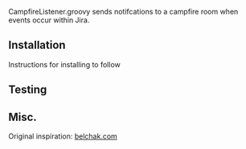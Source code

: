 CampfireListener.groovy sends notifcations to a campfire room when events occur
within Jira.

Installation
------------
Instructions for installing to follow

Testing
-------

Misc.
-----
Original inspiration: [belchak.com](http://www.belchak.com/2012/01/21/jira-and-campfire-integration/)
